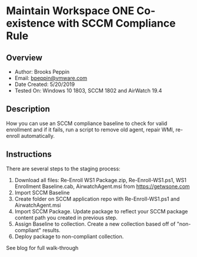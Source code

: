 # Maintain Workspace ONE Co-existence with SCCM Compliance Rule

## Overview

* Author: Brooks Peppin
* Email: bpeppin@vmware.com
* Date Created: 5/20/2019
* Tested On: Windows 10 1803, SCCM 1802 and AirWatch 19.4

## Description
<!-- Summary Start -->
How you can use an SCCM compliance baseline to check for valid enrollment and if it fails, run a script to remove old agent, repair WMI, re-enroll automatically. 
<!-- Summary End -->
## Instructions
There are several steps to the staging process:

1. Download all files: Re-Enroll WS1 Package.zip, Re-Enroll-WS1.ps1, WS1 Enrollment Baseline.cab, AirwatchAgent.msi from https://getwsone.com
2. Import SCCM Baseline
3. Create folder on SCCM application repo with Re-Enroll-WS1.ps1 and AirwatchAgent.msi
4. Import SCCM Package. Update package to reflect your SCCM package content path you created in previous step.
5. Assign Baseline to collection. Create a new collection based off of "non-compliant" results.
6. Deploy package to non-compliant collection.

See blog for full walk-through

